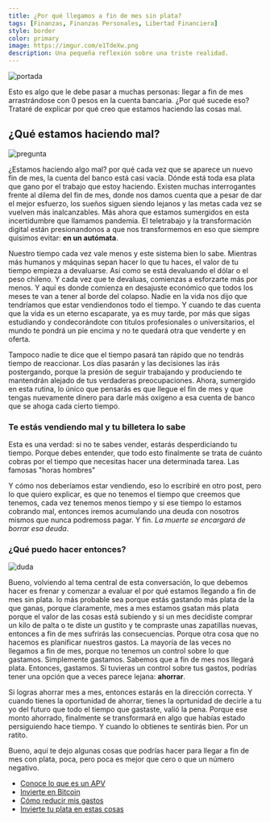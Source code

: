 ```yaml
---
title: ¿Por qué llegamos a fin de mes sin plata?
tags: [Finanzas, Finanzas Personales, Libertad Financiera]
style: border
color: primary
image: https://imgur.com/e1TdeXw.png
description: Una pequeña reflexión sobre una triste realidad.
---
```




![portada](https://imgur.com/e1TdeXw.png)

Esto es algo que le debe pasar a muchas personas: llegar a fin de mes arrastrándose con 0 pesos en la cuenta bancaria. ¿Por qué sucede eso? Trataré de explicar por qué creo que estamos haciendo las cosas mal.

## ¿Qué estamos haciendo mal?

![pregunta](https://i.pinimg.com/originals/88/d2/88/88d28805410091333b030766f7336973.gif)

¿Estamos haciendo algo mal? por qué cada vez que se aparece un nuevo fin de mes, la cuenta del banco está casi vacía. Dónde está toda esa plata que gano por el trabajo que estoy haciendo. Existen muchas interrogantes frente al dilema del fin de mes, donde nos damos cuenta que a pesar de dar el mejor esfuerzo, los sueños siguen siendo lejanos y las metas cada vez se vuelven más inalcanzables. Más ahora que estamos sumergidos en esta incertidumbre que llamamos pandemia. El teletrabajo y la transformación digital están presionandonos a que nos transformemos en eso que siempre quisimos evitar: **en un autómata**.

Nuestro tiempo cada vez vale menos y este sistema bien lo sabe. Mientras más humanos y máquinas sepan hacer lo que tu haces, el valor de tu tiempo empieza a devaluarse. Así como se está devaluando el dólar o el peso chileno. Y cada vez que te devaluas, comienzas a esforzarte más por menos. Y aquí es donde comienza en desajuste económico que todos los meses te van a tener al borde del colapso. Nadie en la vida nos dijo que tendríamos que estar vendiendonos todo el tiempo. Y cuando te das cuenta que la vida es un eterno escaparate, ya es muy tarde, por más que sigas estudiando y condecorándote con titulos profesionales o universitarios, el mundo te pondrá un pie encima y no te quedará otra que venderte y en oferta.

Tampoco nadie te dice que el tiempo pasará tan rápido que no tendrás tiempo de reaccionar. Los días pasarán y las decisiones las irás postergando, porque la presión de seguir trabajando y produciendo te mantendrán alejado de tus verdaderas preocupaciones. Ahora, sumergido en esta rutina, lo único que pensarás es que llegue el fin de mes y que tengas nuevamente dinero para darle más oxígeno a esa cuenta de banco que se ahoga cada cierto tiempo.


### Te estás vendiendo mal y tu billetera lo sabe

Esta es una verdad: si no te sabes vender, estarás desperdiciando tu tiempo. Porque debes entender, que todo esto finalmente se trata de cuánto cobras por el tiempo que necesitas hacer una determinada tarea. Las famosas "horas hombres"

Y cómo nos deberíamos estar vendiendo, eso lo escribiré en otro post, pero lo que quiero explicar, es que no tenemos el tiempo que creemos que tenemos, cada vez tenemos menos tiempo y si ese tiempo lo estamos cobrando mal, entonces iremos acumulando una deuda con nosotros mismos que nunca podremoss pagar. Y fin. *La muerte se encargará de borrar esa deuda*.


### ¿Qué puedo hacer entonces?

![duda](https://i.gifer.com/65ST.gif)

Bueno, volviendo al tema central de esta conversación, lo que debemos hacer es frenar y comenzar a evaluar el por qué estamos llegando a fin de mes sin plata. lo más probable sea porque estás gastando más plata de la que ganas, porque claramente, mes a mes estamos gsatan más plata porque el valor de las cosas está subiendo y si un mes decidiste comprar un kilo de palta o te diste un gustito y te compraste unas zapatillas nuevas, entonces a fin de mes sufrirás las consecuencias. Porque otra cosa que no hacemos es planificar nuestros gastos. La mayoría de las veces no llegamos a fin de mes, porque no tenemos un control sobre lo que gastamos. Simplemente gastamos. Sabemos que a fin de mes nos llegará plata. Entonces, gastamos. Si tuvieras un control sobre tus gastos, podrías tener una opción que a veces parece lejana: **ahorrar**.

Si logras ahorrar mes a mes, entonces estarás en la dirección correcta. Y cuando tienes la oportunidad de ahorrar, tienes la oprtunidad de decirle a tu yo del futuro que todo el tiempo que gastaste, valió la pena. Porque ese monto ahorrado, finalmente se transformará en algo que habías estado persiguiendo hace tiempo. Y cuando lo obtienes te sentirás bien. Por un ratito.

Bueno, aquí te dejo algunas cosas que podrías hacer para llegar a fin de mes con plata, poca, pero poca es mejor que cero o que un número negativo.

- [Conoce lo que es un APV](https://www.tiocripto.com/blog/que-es-una-APV)
- [Invierte en Bitcoin](https://www.tiocripto.com/blog/que-es-bitcoin)
- [Cómo reducir mis gastos](https://www.tiocripto.com/blog/consejos-para-reducir-gastos)
- [Invierte tu plata en estas cosas](https://www.tiocripto.com/blog/en-que-puedo-invertir-mi-plata)
